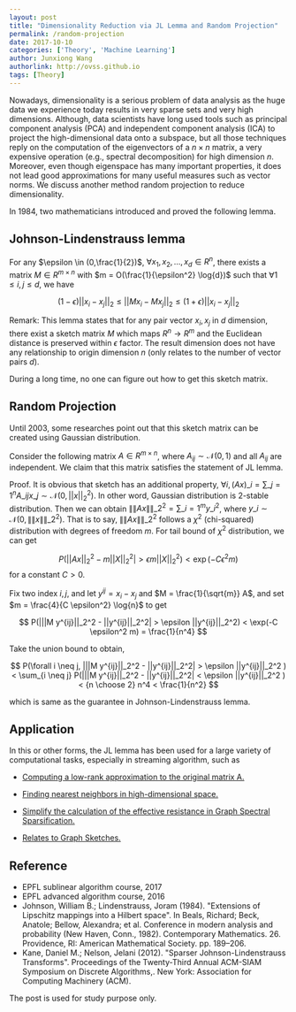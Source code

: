 ```yaml
---
layout: post
title: "Dimensionality Reduction via JL Lemma and Random Projection"
permalink: /random-projection
date: 2017-10-10
categories: ['Theory', 'Machine Learning']
author: Junxiong Wang
authorlink: http://ovss.github.io
tags: [Theory]
---
```



Nowadays, dimensionality is a serious problem of data analysis as the huge data we experience today results in very sparse sets and very high dimensions. Although, data scientists have long used tools such as principal component analysis (PCA) and independent component analysis (ICA) to project the high-dimensional data onto a subspace, but all those techniques reply on the computation of the eigenvectors of a $n \times n$ matrix, a very expensive operation (e.g., spectral decomposition) for high dimension $n$. Moreover, even though eigenspace has many important properties, it does not lead good approximations for many useful measures such as vector norms. We discuss another method random projection to reduce dimensionality.

In 1984, two mathematicians introduced and proved the following lemma.

## Johnson-Lindenstrauss lemma
For any $\epsilon \in (0,\frac{1}{2})$, $\forall x_1, x_2, \dots, x_d \in R^{n}$, there exists a matrix $M \in R^{m \times n}$ with $m = O(\frac{1}{\epsilon^2} \log{d})$ such that $\forall 1 \leq i,j \leq d$, we have

$$
(1-\epsilon)||x_i - x_j||_2 \leq ||Mx_i - Mx_j||_2 \leq (1+\epsilon)||x_i - x_j||_2 
$$
 
Remark: This lemma states that for any pair vector $x_i, x_j$ in $d$ dimension, there exist a sketch matrix $M$ which maps $R^n \rightarrow R^m$ and the Euclidean distance is preserved within $\epsilon$ factor. The result dimension does not have any relationship to origin dimension $n$ (only relates to the number of vector pairs $d$).

During a long time, no one can figure out how to get this sketch matrix.

## Random Projection
Until 2003, some researches point out that this sketch matrix can be created using Gaussian distribution.

Consider the following matrix $A \in R^{m \times n}$, where $A_{ij} \sim \mathcal{N}(0,1)$ and all $A_{ij}$ are independent. We claim that this matrix satisfies the statement of JL lemma.

Proof. It is obvious that sketch has an additional property, 
$\forall i, (Ax)\_i = \sum\_{j=1}^{n} A\_{ij} x\_j \sim \mathcal{N}(0, ||x||_2^2)$. In other word, Gaussian distribution is 2-stable distribution. Then we can obtain $\|\|Ax\|\|\_2^2 = \sum\_{i=1}^{m} y\_i^2$, where $y\_i \sim \mathcal{N}(0, \|\|x\|\|\_2^2)$. That is to say, $\|\|Ax\|\|\_2^2$ follows a $\chi^2$ (chi-squared) distribution with degrees of freedom $m$. For tail bound of $\chi^2$ distribution, we can get

$$
P(||Ax||_2^2 - m||X||_2^2| > \epsilon m||X||_2^2) < \exp(-C \epsilon^2 m)
$$
for a constant $C > 0$.

Fix two index $i, j$, and let $y^{ij} = x_i - x_j$ and $M = \frac{1}{\sqrt{m}} A$, and set $m = \frac{4}{C \epsilon^2} \log{n}$ to get

$$
P(|||M y^{ij}||_2^2 - ||y^{ij}||_2^2| > \epsilon ||y^{ij}||_2^2) < \exp(-C \epsilon^2 m) = \frac{1}{n^4}
$$

Take the union bound to obtain, 

$$
P(\forall i \neq j, |||M y^{ij}||_2^2 - ||y^{ij}||_2^2| > \epsilon ||y^{ij}||_2^2 ) < \sum_{i \neq j} P(|||M y^{ij}||_2^2 - ||y^{ij}||_2^2| < \epsilon ||y^{ij}||_2^2 ) < {n \choose 2} n^4 < \frac{1}{n^2}
$$

which is same as the guarantee in Johnson-Lindenstrauss lemma.

## Application
In this or other forms, the JL lemma has been used for a large variety of computational tasks, especially in streaming algorithm, such as

* [Computing a low-rank approximation to the original matrix A.](https://www.stat.berkeley.edu/~mmahoney/f13-stat260-cs294/Lectures/lecture19.pdf)

* [Finding nearest neighbors in high-dimensional space.](http://web.stanford.edu/class/cs369g/files/lectures/lec16.pdf)

* [Simplify the calculation of the effective resistance in Graph Spectral Sparsification.](https://simons.berkeley.edu/sites/default/files/docs/1768/slidessrivastava1.pdf)

* [Relates to Graph Sketches.](https://people.cs.umass.edu/~mcgregor/papers/12-pods1.pdf)

## Reference
- EPFL sublinear algorithm course, 2017
- EPFL advanced algorithm course, 2016
- Johnson, William B.; Lindenstrauss, Joram (1984). "Extensions of Lipschitz mappings into a Hilbert space". In Beals, Richard; Beck, Anatole; Bellow, Alexandra; et al. Conference in modern analysis and probability (New Haven, Conn., 1982). Contemporary Mathematics. 26. Providence, RI: American Mathematical Society. pp. 189–206.
- Kane, Daniel M.; Nelson, Jelani (2012). "Sparser Johnson-Lindenstrauss Transforms". Proceedings of the Twenty-Third Annual ACM-SIAM Symposium on Discrete Algorithms,. New York: Association for Computing Machinery (ACM).


The post is used for study purpose only.

